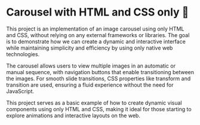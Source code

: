 # Carousel with HTML and CSS only 🎠

This project is an implementation of an image carousel using only HTML and CSS, without relying on any external frameworks or libraries. The goal is to demonstrate how we can create a dynamic and interactive interface while maintaining simplicity and efficiency by using only native web technologies.

The carousel allows users to view multiple images in an automatic or manual sequence, with navigation buttons that enable transitioning between the images. For smooth slide transitions, CSS properties like transform and transition are used, ensuring a fluid experience without the need for JavaScript.

This project serves as a basic example of how to create dynamic visual components using only HTML and CSS, making it ideal for those starting to explore animations and interactive layouts on the web.







